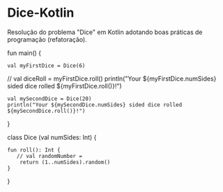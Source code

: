 # Dice-Kotlin
Resolução do problema "Dice" em Kotlin adotando boas práticas de programação (refatoração).

fun main() {

    val myFirstDice = Dice(6)
  //  val diceRoll = myFirstDice.roll()
    println("Your ${myFirstDice.numSides} sided dice rolled ${myFirstDice.roll()}!")

    val mySecondDice = Dice(20)
    println("Your ${mySecondDice.numSides} sided dice rolled ${mySecondDice.roll()}!")
}

class Dice (val numSides: Int) {

    fun roll(): Int {
       // val randomNumber = 
        return (1..numSides).random()
    }
}


